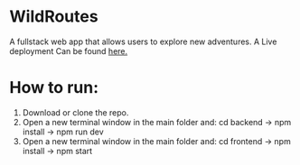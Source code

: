 # WildRoutes

A fullstack web app that allows users to explore new adventures. A Live deployment Can be found [here.](https://wildroutes.onrender.com)

# How to run:
1. Download or clone the repo.
2. Open a new terminal window in the main folder and: cd backend -> npm install -> npm run dev
3. Open a new terminal window in the main folder and: cd frontend -> npm install -> npm start

